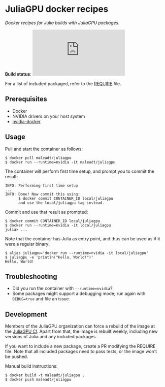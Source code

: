 JuliaGPU docker recipes
=======================

*Docker recipes for Julia builds with JuliaGPU packages.*

**Build status**: [![][buildbot-img]][buildbot-url]

[buildbot-img]: http://ci.maleadt.net/shields/build.php?builder=Docker&branch=latest
[buildbot-url]: http://ci.maleadt.net/shields/url.php?builder=Docker&branch=latest

For a list of included packaged, refer to the [REQUIRE](REQUIRE) file.


Prerequisites
-------------

* Docker
* NVIDIA drivers on your host system
* [nvidia-docker](https://github.com/NVIDIA/nvidia-docker)


Usage
-----

Pull and start the container as follows:

```
$ docker pull maleadt/juliagpu
$ docker run --runtime=nvidia -it maleadt/juliagpu
```

The container will perform first time setup, and prompt you to commit the result:

```
INFO: Performing first time setup
...
INFO: Done! Now commit this using:
      $ docker commit CONTAINER_ID local/juliagpu
      and use the local/juliagpu tag instead.
```

Commit and use that result as prompted:

```
$ docker commit CONTAINER_ID local/juliagpu
$ docker run --runtime=nvidia -it local/juliagpu
julia> ...
```

Note that the container has Julia as entry point, and thus can be used as if it were a
regular binary:

```
$ alias juliagpu='docker run --runtime=nvidia -it local/juliagpu'
$ juliagpu -e 'println("Hello, World!")'
Hello, World!
```


Troubleshooting
---------------

* Did you run the container with `--runtime=nvidia`?
* Some packages might support a debugging mode; run again with `DEBUG=true` and file an issue.


Development
-----------

Members of the JuliaGPU organization can force a rebuild of the image at the [JuliaGPU
CI](http://ci.maleadt.net:8010/#/builders?tags=%2BDocker). Apart from that, the image is
rebuilt weekly, including new versions of Julia and any included packages.

If you want to include a new package, create a PR modifying the REQUIRE file. Note that all
included packages need to pass tests, or the image won't be pushed.

Manual build instructions:

```
$ docker build -t maleadt/juliagpu .
$ docker push maleadt/juliagpu
```
